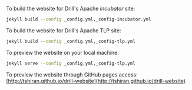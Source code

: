 To build the website for Drill's Apache *Incubator* site:

```bash
jekyll build --config _config.yml,_config-incubator.yml
```

To build the website for Drill's Apache TLP site:

```bash
jekyll build --config _config.yml,_config-tlp.yml
```

To preview the website on your local machine:

```bash
jekyll serve --config _config.yml,_config-tlp.yml
```

To preview the website through GitHub pages access: [http://tshiran.github.io/drill-website](http://tshiran.github.io/drill-website)

